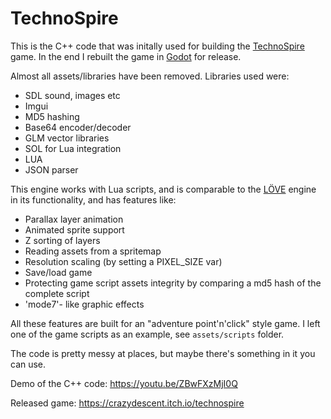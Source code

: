 # TechnoSpire

This is the C++ code that was initally used for building the [TechnoSpire](https://crazydescent.itch.io/technospire) game. In the end I rebuilt the game in [Godot](https://godotengine.org/) for release.

Almost all assets/libraries have been removed. 
Libraries used were:
- SDL sound, images etc
- Imgui
- MD5 hashing
- Base64 encoder/decoder
- GLM vector libraries
- SOL for Lua integration
- LUA
- JSON parser

This engine works with Lua scripts, and is comparable to the [LÖVE](https://love2d.org/) engine in its functionality, and has features like:
- Parallax layer animation
- Animated sprite support
- Z sorting of layers
- Reading assets from a spritemap
- Resolution scaling (by setting a PIXEL_SIZE var)
- Save/load game 
- Protecting game script assets integrity by comparing a md5 hash of the complete script
- 'mode7'- like graphic effects

All these features are built for an "adventure point'n'click" style game. I left one of the game scripts as an example, see `assets/scripts` folder.

The code is pretty messy at places, but maybe there's something in it you can use. 

Demo of the C++ code: https://youtu.be/ZBwFXzMjI0Q

Released game: https://crazydescent.itch.io/technospire

